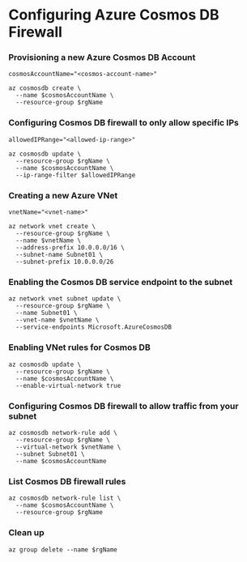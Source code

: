 # Configuring Azure Cosmos DB Firewall


### Provisioning a new Azure Cosmos DB Account
```
cosmosAccountName="<cosmos-account-name>"

az cosmosdb create \
  --name $cosmosAccountName \
  --resource-group $rgName
```

### Configuring Cosmos DB firewall to only allow specific IPs
```
allowedIPRange="<allowed-ip-range>"

az cosmosdb update \
  --resource-group $rgName \
  --name $cosmosAccountName \
  --ip-range-filter $allowedIPRange
```

### Creating a new Azure VNet
```
vnetName="<vnet-name>"

az network vnet create \
  --resource-group $rgName \
  --name $vnetName \
  --address-prefix 10.0.0.0/16 \
  --subnet-name Subnet01 \
  --subnet-prefix 10.0.0.0/26
```

### Enabling the Cosmos DB service endpoint to the subnet
```
az network vnet subnet update \
  --resource-group $rgName \
  --name Subnet01 \
  --vnet-name $vnetName \
  --service-endpoints Microsoft.AzureCosmosDB
```

### Enabling VNet rules for Cosmos DB
```
az cosmosdb update \
  --resource-group $rgName \
  --name $cosmosAccountName \
  --enable-virtual-network true 
```

### Configuring Cosmos DB firewall to allow traffic from your subnet
```
az cosmosdb network-rule add \
  --resource-group $rgName \
  --virtual-network $vnetName \
  --subnet Subnet01 \
  --name $cosmosAccountName
```

### List Cosmos DB firewall rules
```
az cosmosdb network-rule list \
  --name $cosmosAccountName \
  --resource-group $rgName
```

### Clean up
```
az group delete --name $rgName
```